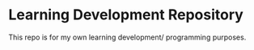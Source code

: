 # Learning Development Repository
This repo is for my own learning development/ programming purposes. 
